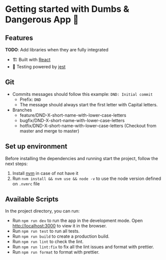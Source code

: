 # Getting started with Dumbs & Dangerous App :game_die:

## Features

**TODO**: Add libraries when they are fully integrated

- 🏗️ Built with [React](https://reactjs.org/)
- :rotating_light: Testing powered by [jest](https://jestjs.io/docs/getting-started)

## Git

- Commits messages should follow this example: `DND: Initial commit`
  - Prefix: `DND`
  - The message should always start the first letter with Capital letters.
- Branches
  - feature/DND-X-short-name-with-lower-case-letters
  - bugfix/DND-X-short-name-with-lower-case-letters
  - hotfix/DND-X-short-name-with-lower-case-letters (Checkout from master and merge to master)

## Set up environment

Before installing the dependencies and running start the project, follow the next steps:

1. Install [nvm](https://github.com/nvm-sh/nvm#installing-and-updating) in case of not have it
2. Run `nvm install && nvm use && node -v` to use the node version defined on `.nvmrc` file

## Available Scripts

In the project directory, you can run:

- Run `npm run dev` to run the app in the development mode. Open [http://localhost:3000](http://localhost:3000) to view it in the browser.
- Run `npm run test` to run all tests.
- Run `npm run build` to create a production build.
- Run `npm run lint` to check the lint.
- Run `npm run lint:fix` to fix all the lint issues and format with prettier.
- Run `npm run format` to format with prettier.

